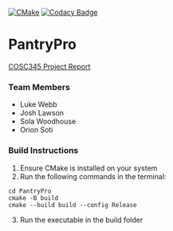 [![CMake](https://github.com/DigitalDiners/PantryPro/actions/workflows/cmake.yml/badge.svg)](https://github.com/DigitalDiners/PantryPro/actions/workflows/cmake.yml)
[![Codacy Badge](https://app.codacy.com/project/badge/Grade/0121423079c145a8a8f5d27bc725effc)](https://app.codacy.com/gh/DigitalDiners/PantryPro/dashboard?utm_source=gh&utm_medium=referral&utm_content=&utm_campaign=Badge_grade)
# PantryPro
[COSC345 Project Report](docs/Assignment1-Report.pdf)

 ### Team Members
- Luke Webb
- Josh Lawson
- Sola Woodhouse
- Orion Soti

### Build Instructions
1. Ensure CMake is installed on your system
2. Run the following commands in the terminal:
```
cd PantryPro
cmake -B build
cmake --build build --config Release
```
3. Run the executable in the build folder





